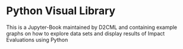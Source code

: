 # Python Visual Library 

This is a Jupyter-Book maintained by D2CML and containing example graphs on how to explore data sets and display results of Impact Evaluations using Python

```{tableofcontents}
```
